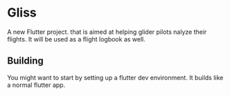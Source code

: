 # Gliss

A new Flutter project. that is aimed at helping glider pilots nalyze their flights. It will be used
as a flight logbook as well.


## Building

You might want to start by setting up a flutter dev environment. It builds like a normal flutter app.